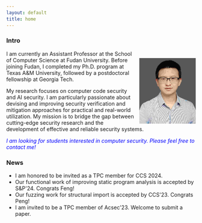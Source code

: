 ```yaml
---
layout: default
title: home
---
```



### Intro

<img width="150px"  style="float:right; margin-left:10px;margin-top:20px;" src="./pictures/self.jpg">

I am currently an Assistant Professor at the School of Computer Science at Fudan University. Before joining Fudan, I completed my Ph.D. program at Texas A&M University, followed by a postdoctoral fellowship at Georgia Tech.

My research focuses on computer code security and AI security. I am particularly passionate about devising and improving security verification and mitigation approaches for practical and real-world utilization. My mission is to bridge the gap between cutting-edge security research and the development of effective and reliable security systems.
   
<span style="color:blue">*I am looking for students interested in computer security. Please feel free to contact me!*</span>  

### News

- I am honored to be invited as a TPC member for CCS 2024.  
- Our functional work of improving static program analysis is accepted by S&P'24. Congrats Feng!  
- Our fuzzing work for structural import is accepted by CCS'23. Congrats Peng! 
- I am invited to be a TPC member of Acsec'23. Welcome to submit a paper.  

